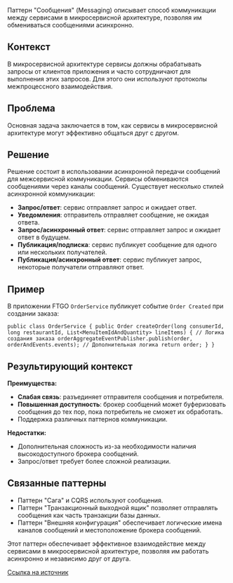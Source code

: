 Паттерн "Сообщения" (Messaging) описывает способ коммуникации между сервисами в микросервисной архитектуре, позволяя им обмениваться сообщениями асинхронно.

## Контекст

В микросервисной архитектуре сервисы должны обрабатывать запросы от клиентов приложения и часто сотрудничают для выполнения этих запросов. Для этого они используют протоколы межпроцессного взаимодействия.

## Проблема

Основная задача заключается в том, как сервисы в микросервисной архитектуре могут эффективно общаться друг с другом.

## Решение

Решение состоит в использовании асинхронной передачи сообщений для межсервисной коммуникации. Сервисы обмениваются сообщениями через каналы сообщений. Существует несколько стилей асинхронной коммуникации:

- **Запрос/ответ**: сервис отправляет запрос и ожидает ответ.
- **Уведомления**: отправитель отправляет сообщение, не ожидая ответа.
- **Запрос/асинхронный ответ**: сервис отправляет запрос и ожидает ответ в будущем.
- **Публикация/подписка**: сервис публикует сообщение для одного или нескольких получателей.
- **Публикация/асинхронный ответ**: сервис публикует запрос, некоторые получатели отправляют ответ.

## Пример

В приложении FTGO `OrderService` публикует событие `Order Created` при создании заказа:

```
public class OrderService { public Order createOrder(long consumerId, long restaurantId, List<MenuItemIdAndQuantity> lineItems) { // Логика создания заказа orderAggregateEventPublisher.publish(order, orderAndEvents.events); // Дополнительная логика return order; } }
```

## Результирующий контекст

**Преимущества:**

- **Слабая связь**: разъединяет отправителя сообщения и потребителя.
- **Повышенная доступность**: брокер сообщений может буферизовать сообщения до тех пор, пока потребитель не сможет их обработать.
- Поддержка различных паттернов коммуникации.

**Недостатки:**

- Дополнительная сложность из-за необходимости наличия высокодоступного брокера сообщений.
- Запрос/ответ требует более сложной реализации.

## Связанные паттерны

- Паттерн "Сага" и CQRS используют сообщения.
- Паттерн "Транзакционный выходной ящик" позволяет отправлять сообщения как часть транзакции базы данных.
- Паттерн "Внешняя конфигурация" обеспечивает логические имена каналов сообщений и местоположение брокера сообщений.

Этот паттерн обеспечивает эффективное взаимодействие между сервисами в микросервисной архитектуре, позволяя им работать асинхронно и независимо друг от друга.

[Ссылка на источник](https://microservices.io/patterns/communication-style/messaging.html)